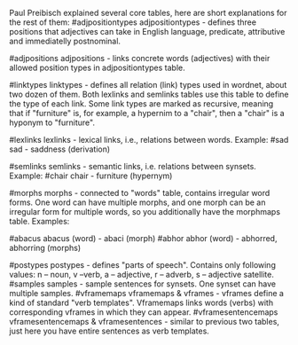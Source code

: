 

Paul Preibisch explained several core tables, here are short explanations for the rest of them:
#adjpositiontypes
adjpositiontypes - defines three positions that adjectives can take in English language, predicate, attributive and immediatelly postnominal.

#adjpositions
adjpositions - links concrete words (adjectives) with their allowed position types in adjpositiontypes table.

#linktypes
linktypes - defines all relation (link) types used in wordnet, about two dozen of them. Both lexlinks and semlinks tables use this table to define the type of each link. Some link types are marked as recursive, meaning that if "furniture" is, for example, a hypernim to a "chair", then a "chair" is a hyponym to "furniture".

#lexlinks
lexlinks - lexical links, i.e., relations between words. Example:
#sad
sad - saddness (derivation)

#semlinks
semlinks - semantic links, i.e. relations between synsets. Example:
#chair
chair - furniture (hypernym)

#morphs
morphs - connected to "words" table, contains irregular word forms. One word can have multiple morphs, and one morph can be an irregular form for multiple words, so you additionally have the morphmaps table. Examples:

#abacus
abacus (word) - abaci (morph)
#abhor
abhor (word) - abhorred, abhorring (morphs)

#postypes
postypes - defines "parts of speech". Contains only following values:
n – noun, v –verb, a – adjective, r – adverb, s – adjective satellite.
#samples
samples - sample sentences for synsets. One synset can have multiple samples.
#vframemaps
vframemaps & vframes - vframes define a kind of standard "verb templates". Vframemaps links words (verbs) with corresponding vframes in which they can appear.
#vframesentencemaps
vframesentencemaps & vframesentences - similar to previous two tables, just here you have entire sentences as verb templates.
